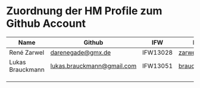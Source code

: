 # Zuordnung der HM Profile zum Github Account

| Name        | Github            | IFW      | HM-Mail       |
|-------------|-------------------|----------|---------------|
| René Zarwel | darenegade@gmx.de | IFW13028 | zarwel@hm.edu |
| Lukas Brauckmann            | lukas.brauckmann@gmail.com                  | IFW13051         |  brauckma@hm.edu             |
|             |                   |          |               |
|             |                   |          |               |
|             |                   |          |               |

